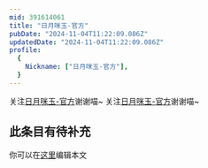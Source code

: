 ```yaml
---
mid: 391614061
title: "日月咪玉-官方"
pubDate: "2024-11-04T11:22:09.086Z"
updatedDate: "2024-11-04T11:22:09.086Z"
profile:
  {
    Nickname: ["日月咪玉-官方"],
  }
---
```


关注[日月咪玉-官方](https://space.bilibili.com/391614061)谢谢喵~ 关注[日月咪玉-官方](https://space.bilibili.com/391614061)谢谢喵~

## 此条目有待补充
你可以在[这里](https://github.com/Yuhanawa/VTuber.ICU-Content/edit/master/v/日月咪玉-官方/index.md)编辑本文
